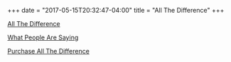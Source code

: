 +++
date = "2017-05-15T20:32:47-04:00"
title = "All The Difference"
+++

[All The Difference](/files/all-the-difference.pdf)

[What People Are Saying](/all-the-difference/what-people-are-saying)

[Purchase All The Difference](https://www.goodreads.com/book/show/31945022-all-the-difference)
